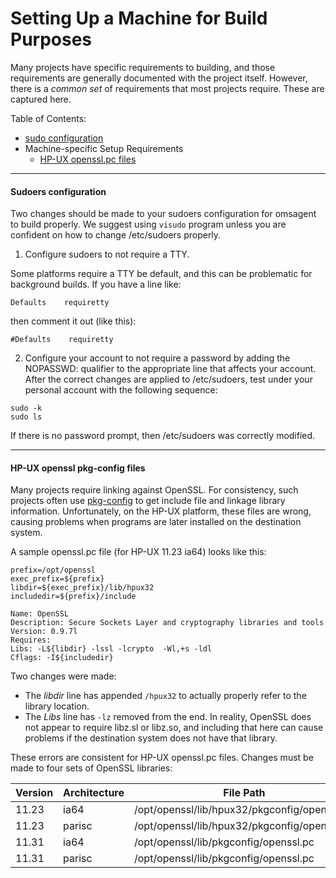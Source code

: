 # Setting Up a Machine for Build Purposes

Many projects have specific requirements to building, and those
requirements are generally documented with the project itself.
However, there is a *common set* of requirements that most projects
require. These are captured here.

Table of Contents:

* [sudo configuration](#sudoers-configuration)
* Machine-specific Setup Requirements
  * [HP-UX openssl.pc files](#hp-ux-openssl-pkg-config-files)

-----

#### Sudoers configuration

Two changes should be made to your sudoers configuration for omsagent
to build properly. We suggest using ```visudo``` program unless you
are confident on how to change /etc/sudoers properly.

1. Configure sudoers to not require a TTY.

 Some platforms require a TTY be default, and this can be problematic for
 background builds. If you have a line like:

 ```Defaults    requiretty```

 then comment it out (like this):

 ```#Defaults    requiretty```

2. Configure your account to not require a password by adding the
NOPASSWD: qualifier to the appropriate line that affects your
account. After the correct changes are applied to /etc/sudoers, test
under your personal account with the following sequence:

 ```shell
 sudo -k
 sudo ls
 ```

 If there is no password prompt, then /etc/sudoers was correctly modified.

-----

#### HP-UX openssl pkg-config files

Many projects require linking against OpenSSL. For consistency, such
projects often use [pkg-config](https://en.wikipedia.org/wiki/Pkg-config)
to get include file and linkage library information. Unfortunately, on the
HP-UX platform, these files are wrong, causing problems when programs are
later installed on the destination system.

A sample openssl.pc file (for HP-UX 11.23 ia64) looks like this:

```
prefix=/opt/openssl
exec_prefix=${prefix}
libdir=${exec_prefix}/lib/hpux32
includedir=${prefix}/include

Name: OpenSSL
Description: Secure Sockets Layer and cryptography libraries and tools
Version: 0.9.7l
Requires: 
Libs: -L${libdir} -lssl -lcrypto  -Wl,+s -ldl
Cflags: -I${includedir} 
```

Two changes were made:

* The *libdir* line has appended ```/hpux32``` to actually properly refer
to the library location.
* The *Libs* line has ```-lz``` removed from the end. In reality, OpenSSL
does not appear to require libz.sl or libz.so, and including that here can
cause problems if the destination system does not have that library.

These errors are consistent for HP-UX openssl.pc files. Changes must be
made to four sets of OpenSSL libraries:

Version | Architecture | File Path
------- | ------------ | ---------
11.23 | ia64 | /opt/openssl/lib/hpux32/pkgconfig/openssl.pc
11.23 | parisc | /opt/openssl/lib/hpux32/pkgconfig/openssl.pc
11.31 | ia64 | /opt/openssl/lib/pkgconfig/openssl.pc
11.31 | parisc | /opt/openssl/lib/pkgconfig/openssl.pc
